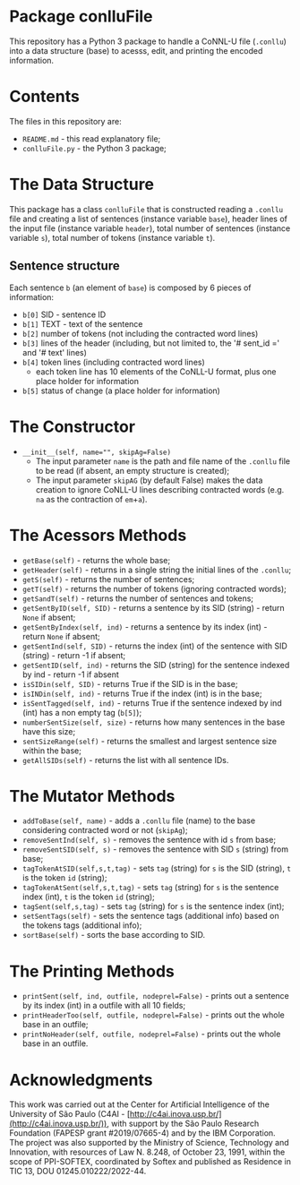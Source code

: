 # Package conlluFile
This repository has a Python 3 package to handle a CoNNL-U file (`.conllu`) into a data structure (base) to acesss, edit, and printing the encoded information.

# Contents
The files in this repository are:
- `README.md` - this read explanatory file;
- `conlluFile.py` - the Python 3 package;

# The Data Structure
This package has a class `conlluFile` that is constructed reading a `.conllu` file and creating a list of sentences (instance variable `base`), header lines of the input file (instance variable `header`), total number of sentences (instance variable  `s`), total number of tokens (instance variable `t`).

## Sentence structure
Each sentence `b` (an element of `base`) is composed by 6 pieces of information:
- `b[0]` SID - sentence ID
- `b[1]` TEXT - text of the sentence
- `b[2]` number of tokens (not including the contracted word lines)
- `b[3]` lines of the header (including, but not limited to, the '# sent_id =' and '# text' lines)
- `b[4]` token lines (including contracted word lines)
   - each token line has 10 elements of the CoNLL-U format, plus one place holder for information
- `b[5]` status of change (a place holder for information)

# The Constructor
- `__init__(self, name="", skipAg=False)`
   - The input parameter `name` is the path and file name of the `.conllu` file to be read (if absent, an empty structure is created);
   - The input parameter `skipAG` (by default False) makes the data creation to ignore CoNLL-U lines describing contracted words (e.g. `na` as the contraction of `em`+`a`).

# The Acessors Methods
- `getBase(self)`              - returns the whole base;
- `getHeader(self)`            - returns in a single string the initial lines of the `.conllu`;
- `getS(self)`                 - returns the number of sentences;
- `getT(self)`                 - returns the number of tokens (ignoring contracted words);
- `getSandT(self)`             - returns the number of sentences and tokens;
- `getSentByID(self, SID)`     - returns a sentence by its SID (string) - return `None` if absent;
- `getSentByIndex(self, ind)`  - returns a sentence by its index (int) - return `None` if absent;
- `getSentInd(self, SID)`      - returns the index (int) of the sentence with SID (string) - return -1 if absent;
- `getSentID(self, ind)`       - returns the SID (string) for the sentence indexed by ind - return -1 if absent
- `isSIDin(self, SID)`         - returns True if the SID is in the base;
- `isINDin(self, ind)`         - returns True if the index (int) is in the base;
- `isSentTagged(self, ind)`    - returns True if the sentence indexed by ind (int) has a non empty tag (`b[5]`);
- `numberSentSize(self, size)` - returns how many sentences in the base have this size;
- `sentSizeRange(self)`        - returns the smallest and largest sentence size within the base;
- `getAllSIDs(self)`           - returns the list with all sentence IDs.

# The Mutator Methods
- `addToBase(self, name)`          - adds a `.conllu` file (name) to the base considering contracted word or not (`skipAg`);
- `removeSentInd(self, s)`         - removes the sentence with id `s` from base;
- `removeSentSID(self, s)`         - removes the sentence with SID `s` (string) from base;
- `tagTokenAtSID(self,s,t,tag)`    - sets `tag` (string) for `s` is the SID (string), `t` is the token `id` (string);
- `tagTokenAtSent(self,s,t,tag)`   - sets `tag` (string) for `s` is the sentence index (int), `t` is the token `id` (string);
- `tagSent(self,s,tag)`            - sets `tag` (string) for `s` is the sentence index (int);
- `setSentTags(self)`              - sets the sentence tags (additional info) based on the tokens tags (additional info);
- `sortBase(self)`                 - sorts the base according to SID.

# The Printing Methods
- `printSent(self, ind, outfile, nodeprel=False)` - prints out a sentence by its index (int) in a outfile with all 10 fields;
- `printHeaderToo(self, outfile, nodeprel=False)` - prints out the whole base in an outfile;
- `printNoHeader(self, outfile, nodeprel=False)`  - prints out the whole base in an outfile.

# Acknowledgments
This work was carried out at the Center for Artificial Intelligence of the University of São Paulo (C4AI - [http://c4ai.inova.usp.br/](http://c4ai.inova.usp.br/)), with support by the São Paulo Research Foundation (FAPESP grant #2019/07665-4) and by the IBM Corporation. The project was also supported by the Ministry of Science, Technology and Innovation, with resources of Law N. 8.248, of October 23, 1991, within the scope of PPI-SOFTEX, coordinated by Softex and published as Residence in TIC 13, DOU 01245.010222/2022-44.
